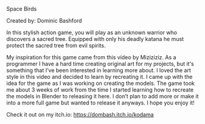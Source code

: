 Space Birds

Created by: Dominic Bashford

In this stylish action game, you will play as an unknown warrior who discovers a sacred tree. Equipped with only his deadly katana he must protect the sacred tree from evil spirits. 

My inspiration for this game came from this video by Miziziziz. As a programmer I have a hard time creating original art for my projects, but it's something that I’ve been interested in learning more about. I loved the art style in this video and decided to learn by recreating it. I came up with the idea for the game as I was working on creating the models. The game took me about 3 weeks of work from the time I started learning how to recreate the models in Blender to releasing it here. I don’t plan to add more or make it into a more full game but wanted to release it anyways. I hope you enjoy it!

Check it out on my itch.io: https://dombash.itch.io/kodama
